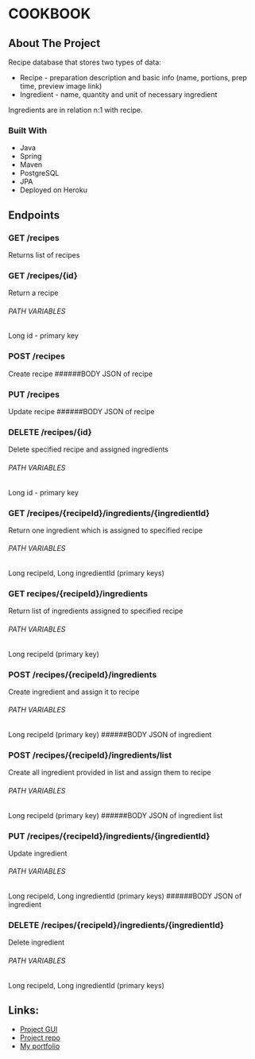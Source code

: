 # COOKBOOK

## About The Project

Recipe database that stores two types of data:
* Recipe - preparation description and basic info (name, portions, prep time, preview image link)
* Ingredient - name, quantity and unit of necessary ingredient

Ingredients are in relation n:1 with recipe.

### Built With
* Java
* Spring
* Maven
* PostgreSQL
* JPA
* Deployed on Heroku


## Endpoints

### GET /recipes
Returns list of recipes

### GET /recipes/{id}
Return a recipe
###### PATH VARIABLES
Long id - primary key

### POST /recipes
Create recipe
######BODY
JSON of recipe

### PUT /recipes
Update recipe
######BODY
JSON of recipe

### DELETE /recipes/{id}
Delete specified recipe and assigned ingredients
###### PATH VARIABLES
Long id - primary key

### GET /recipes/{recipeId}/ingredients/{ingredientId}
Return one ingredient which is assigned to specified recipe
###### PATH VARIABLES
Long recipeId, Long ingredientId (primary keys)

### GET recipes/{recipeId}/ingredients
Return list of ingredients assigned to specified recipe
###### PATH VARIABLES
Long recipeId (primary key)

### POST /recipes/{recipeId}/ingredients
Create ingredient and assign it to recipe
###### PATH VARIABLES
Long recipeId (primary key)
######BODY
JSON of ingredient

### POST /recipes/{recipeId}/ingredients/list
Create all ingredient provided in list and assign them to recipe
###### PATH VARIABLES
Long recipeId (primary key)
######BODY
JSON of ingredient list

### PUT /recipes/{recipeId}/ingredients/{ingredientId}
Update ingredient
###### PATH VARIABLES
Long recipeId, Long ingredientId (primary keys)
######BODY
JSON of ingredient

### DELETE /recipes/{recipeId}/ingredients/{ingredientId}
Delete ingredient
###### PATH VARIABLES
Long recipeId, Long ingredientId (primary keys)

## Links:
* [Project GUI](https://arkodiusz.github.io/cookbook_ui/?#)
* [Project repo](https://github.com/Arkodiusz/cookbook)
* [My portfolio](https://arkodiusz.github.io)
